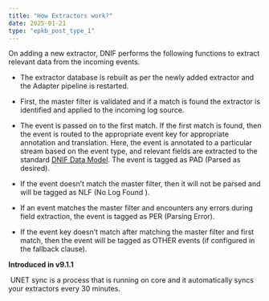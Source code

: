 ```yaml
---
title: "How Extractors work?"
date: 2025-01-21
type: "epkb_post_type_1"
---
```


  
On adding a new extractor, DNIF performs the following functions to extract relevant data from the incoming events.

- The extractor database is rebuilt as per the newly added extractor and the Adapter pipeline is restarted.

- First, the master filter is validated and if a match is found the extractor is identified and applied to the incoming log source.

- The event is passed on to the first match. If the first match is found, then the event is routed to the appropriate event key for appropriate annotation and translation. Here, the event is annotated to a particular stream based on the event type, and relevant fields are extracted to the standard [DNIF Data Model](https://dnif.it/kb/data-ingestion/extractors/extractor-validator/). The event is tagged as PAD (Parsed as desired).

- If the event doesn’t match the master filter, then it will not be parsed and will be tagged as NLF (No Log Found ).

- If an event matches the master filter and encounters any errors during field extraction, the event is tagged as PER (Parsing Error).

- If the event key doesn’t match after matching the master filter and first match, then the event will be tagged as OTHER events (if configured in the fallback clause).

**Introduced in v9.1.1**

 UNET sync is a process that is running on core and it automatically syncs your extractors every 30 minutes.
